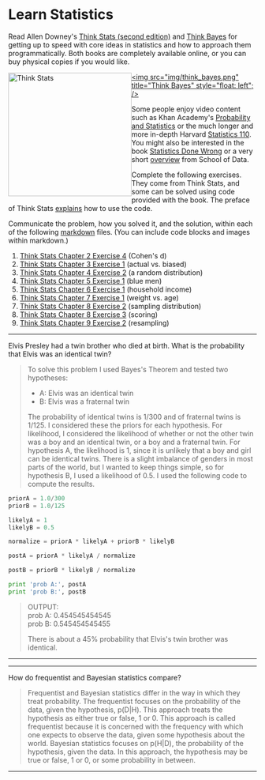# Learn Statistics

Read Allen Downey's [Think Stats (second edition)](http://greenteapress.com/thinkstats2/) and [Think Bayes](http://greenteapress.com/thinkbayes/) for getting up to speed with core ideas in statistics and how to approach them programmatically. Both books are completely available online, or you can buy physical copies if you would like.

[<img src="img/think_stats.jpg" title="Think Stats" width="250" style="float: left;" />](http://greenteapress.com/thinkstats2/)
[<img src="img/think_bayes.png" title="Think Bayes" style="float: left"; />](http://greenteapress.com/thinkbayes/)

Some people enjoy video content such as Khan Academy's [Probability and Statistics](https://www.khanacademy.org/math/probability) or the much longer and more in-depth Harvard [Statistics 110](https://www.youtube.com/playlist?list=PL2SOU6wwxB0uwwH80KTQ6ht66KWxbzTIo). You might also be interested in the book [Statistics Done Wrong](http://www.statisticsdonewrong.com/) or a very short [overview](http://schoolofdata.org/handbook/courses/the-math-you-need-to-start/) from School of Data.


Complete the following exercises. They come from Think Stats, and some can be solved using code provided with the book. The preface of Think Stats [explains](http://greenteapress.com/thinkstats2/html/thinkstats2001.html#toc2) how to use the code.

Communicate the problem, how you solved it, and the solution, within each of the following [markdown](https://guides.github.com/features/mastering-markdown/) files. (You can include code blocks and images within markdown.)

1. [Think Stats Chapter 2 Exercise 4](statistics/2-4-cohens_d.md) (Cohen's d)
2. [Think Stats Chapter 3 Exercise 1](statistics/3-1-actual_biased.md) (actual vs. biased)
3. [Think Stats Chapter 4 Exercise 2](statistics/4-2-random_dist.md) (a random distribution)
4. [Think Stats Chapter 5 Exercise 1](statistics/5-1-blue_men.md) (blue men)
5. [Think Stats Chapter 6 Exercise 1](statistics/6-1-household_income.md) (household income)
6. [Think Stats Chapter 7 Exercise 1](statistics/7-1-weight_vs_age.md) (weight vs. age)
7. [Think Stats Chapter 8 Exercise 2](statistics/8-2-sampling_dist.md) (sampling distribution)
8. [Think Stats Chapter 8 Exercise 3](statistics/8-3-scoring.md) (scoring)
9. [Think Stats Chapter 9 Exercise 2](statistics/9-2-resampling.md) (resampling)


---

Elvis Presley had a twin brother who died at birth.  What is the probability that Elvis was an identical twin?

> To solve this problem I used Bayes's Theorem and tested two hypotheses:
>
> * A: Elvis was an identical twin
> * B: Elvis was a fraternal twin
>
> The probability of identical twins is 1/300 and of fraternal twins is 1/125. I considered these the priors for each hypothesis. For likelihood, I considered the likelihood of whether or not the other twin was a boy and an identical twin, or a boy and a fraternal twin. For hypothesis A, the likelihood is 1, since it is unlikely that a boy and girl can be identical twins. There is a slight imbalance of genders in most parts of the world, but I wanted to keep things simple, so for hypothesis B, I used a likelihood of 0.5. I used the following code to compute the results.

```python
priorA = 1.0/300
priorB = 1.0/125

likelyA = 1
likelyB = 0.5

normalize = priorA * likelyA + priorB * likelyB

postA = priorA * likelyA / normalize

postB = priorB * likelyB / normalize

print 'prob A:', postA
print 'prob B:', postB
```

> OUTPUT:<br>
prob A: 0.454545454545<br>
prob B: 0.545454545455
>
> There is about a 45% probability that Elvis's twin brother was identical.

---


---

How do frequentist and Bayesian statistics compare?

> Frequentist and Bayesian statistics differ in the way in which they treat probability. The frequentist focuses on the probability of the data, given the hypothesis, p(D|H). This approach treats the hypothesis as either true or false, 1 or 0. This approach is called frequentist because it is concerned with the frequency with which one expects to observe the data, given some hypothesis about the world. Bayesian statistics focuses on p(H|D), the probability of the hypothesis, given the data. In this approach, the hypothesis may be true or false, 1 or 0, or some probability in between.

---
